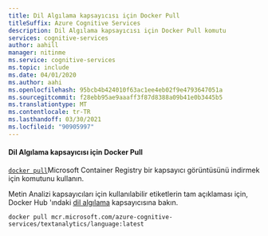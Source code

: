 ```yaml
---
title: Dil Algılama kapsayıcısı için Docker Pull
titleSuffix: Azure Cognitive Services
description: Dil Algılama kapsayıcısı için Docker Pull komutu
services: cognitive-services
author: aahill
manager: nitinme
ms.service: cognitive-services
ms.topic: include
ms.date: 04/01/2020
ms.author: aahi
ms.openlocfilehash: 95bcb4b424010f63ac1ee4eb02f9e4793647051a
ms.sourcegitcommit: f28ebb95ae9aaaff3f87d8388a09b41e0b3445b5
ms.translationtype: MT
ms.contentlocale: tr-TR
ms.lasthandoff: 03/30/2021
ms.locfileid: "90905997"
---
```

#### <a name="docker-pull-for-the-language-detection-container"></a>Dil Algılama kapsayıcısı için Docker Pull

[`docker pull`](https://docs.docker.com/engine/reference/commandline/pull/)Microsoft Container Registry bir kapsayıcı görüntüsünü indirmek için komutunu kullanın.

Metin Analizi kapsayıcıları için kullanılabilir etiketlerin tam açıklaması için, Docker Hub 'ındaki [dil algılama](https://go.microsoft.com/fwlink/?linkid=2018759) kapsayıcısına bakın.

```
docker pull mcr.microsoft.com/azure-cognitive-services/textanalytics/language:latest
```
